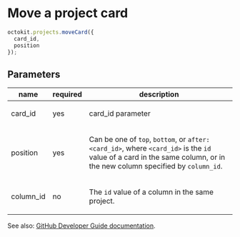 # Move a project card

```js
octokit.projects.moveCard({
  card_id,
  position
});
```

## Parameters

<table>
  <thead>
    <tr>
      <th>name</th>
      <th>required</th>
      <th>description</th>
    </tr>
  </thead>
  <tbody>
    <tr><td>card_id</td><td>yes</td><td>

card_id parameter

</td></tr>
<tr><td>position</td><td>yes</td><td>

Can be one of `top`, `bottom`, or `after:<card_id>`, where `<card_id>` is the `id` value of a card in the same column, or in the new column specified by `column_id`.

</td></tr>
<tr><td>column_id</td><td>no</td><td>

The `id` value of a column in the same project.

</td></tr>
  </tbody>
</table>

See also: [GitHub Developer Guide documentation](endpoint.documentationUrl).
